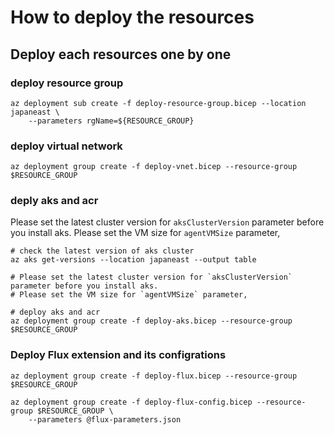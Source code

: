 # How to deploy the resources


## Deploy each resources one by one

### deploy resource group

```shell
az deployment sub create -f deploy-resource-group.bicep --location japaneast \
    --parameters rgName=${RESOURCE_GROUP}
```

### deploy virtual network

```shell
az deployment group create -f deploy-vnet.bicep --resource-group $RESOURCE_GROUP
```

### deply aks and acr

Please set the latest cluster version for `aksClusterVersion` parameter before you install aks.
Please set the VM size for `agentVMSize` parameter, 

```shell
# check the latest version of aks cluster
az aks get-versions --location japaneast --output table

# Please set the latest cluster version for `aksClusterVersion` parameter before you install aks.
# Please set the VM size for `agentVMSize` parameter, 

# deploy aks and acr
az deployment group create -f deploy-aks.bicep --resource-group $RESOURCE_GROUP
```

### Deploy Flux extension and its configrations

```shell
az deployment group create -f deploy-flux.bicep --resource-group $RESOURCE_GROUP

az deployment group create -f deploy-flux-config.bicep --resource-group $RESOURCE_GROUP \
    --parameters @flux-parameters.json
```